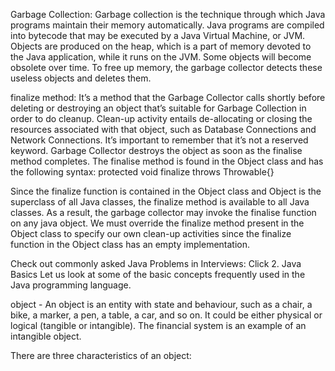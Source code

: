 Garbage Collection: Garbage collection is the technique through which Java programs maintain their memory automatically. Java programs are compiled into bytecode that may be executed by a Java Virtual Machine, or JVM. Objects are produced on the heap, which is a part of memory devoted to the Java application, while it runs on the JVM. Some objects will become obsolete over time. To free up memory, the garbage collector detects these useless objects and deletes them.

finalize method: It’s a method that the Garbage Collector calls shortly before deleting or destroying an object that’s suitable for Garbage Collection in order to do cleanup. Clean-up activity entails de-allocating or closing the resources associated with that object, such as Database Connections and Network Connections. It’s important to remember that it’s not a reserved keyword. Garbage Collector destroys the object as soon as the finalise method completes. The finalise method is found in the Object class and has the following syntax: protected void finalize throws Throwable{}

Since the finalize function is contained in the Object class and Object is the superclass of all Java classes, the finalize method is available to all Java classes. As a result, the garbage collector may invoke the finalise function on any java object. We must override the finalize method present in the Object class to specify our own clean-up activities since the finalize function in the Object class has an empty implementation.

Check out commonly asked Java Problems in Interviews: Click 
2. Java Basics
Let us look at some of the basic concepts frequently used in the Java programming language.

object - An object is an entity with state and behaviour, such as a chair, a bike, a marker, a pen, a table, a car, and so on. It could be either physical or logical (tangible or intangible). The financial system is an example of an intangible object.

There are three characteristics of an object:

